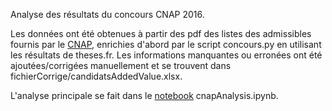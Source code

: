 Analyse des résultats du concours CNAP 2016.

Les données ont été obtenues à partir des pdf des listes des admissibles fournis par le [CNAP](http://www.cnap.obspm.fr/, "CNAP"), enrichies d'abord par le script concours.py en utilisant les résultats de theses.fr. Les informations manquantes ou erronées ont été ajoutées/corrigées manuellement et se trouvent dans fichierCorrige/candidatsAddedValue.xlsx.

L'analyse principale se fait dans le [notebook](https://github.com/cbienpourtoi/cnap/blob/master/cnapAnalysis.ipynb "notebook") cnapAnalysis.ipynb.
